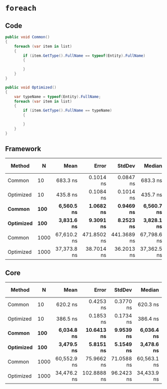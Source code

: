 # `foreach`

## Code
```csharp
public void Common()
{
    foreach (var item in list)
    {
        if (item.GetType().FullName == typeof(Entity).FullName)
        {

        }
    }
}

public void Optimized()
{
    var typeName = typeof(Entity).FullName;
    foreach (var item in list)
    {
        if (item.GetType().FullName == typeName)
        {

        }
    }
}
```

## Framework
|    Method |    N |        Mean |       Error |      StdDev |      Median | Gen 0 | Gen 1 | Gen 2 | Allocated |
|---------- |----- |------------:|------------:|------------:|------------:|------:|------:|------:|----------:|
|    Common |   10 |    683.3 ns |   0.1014 ns |   0.0847 ns |    683.3 ns |     - |     - |     - |         - |
| Optimized |   10 |    435.8 ns |   0.1084 ns |   0.1014 ns |    435.7 ns |     - |     - |     - |         - |
|    **Common** |  **100** |  **6,560.5 ns** |   **1.0682 ns** |   **0.9469 ns** |  **6,560.7 ns** |     **-** |     **-** |     **-** |         **-** |
| **Optimized** |  **100** |  **3,831.6 ns** |   **9.3091 ns** |   **8.2523 ns** |  **3,828.1 ns** |     **-** |     **-** |     **-** |         **-** |
|    Common | 1000 | 67,610.2 ns | 471.8502 ns | 441.3689 ns | 67,798.6 ns |     - |     - |     - |         - |
| Optimized | 1000 | 37,373.8 ns |  38.7014 ns |  36.2013 ns | 37,362.5 ns |     - |     - |     - |         - |

## Core
|    Method |    N |        Mean |       Error |     StdDev |      Median | Gen 0 | Gen 1 | Gen 2 | Allocated |
|---------- |----- |------------:|------------:|-----------:|------------:|------:|------:|------:|----------:|
|    Common |   10 |    620.2 ns |   0.4253 ns |  0.3770 ns |    620.3 ns |     - |     - |     - |         - |
| Optimized |   10 |    386.5 ns |   0.1853 ns |  0.1734 ns |    386.4 ns |     - |     - |     - |         - |
|    **Common** |  **100** |  **6,034.8 ns** |  **10.6413 ns** |  **9.9539 ns** |  **6,036.4 ns** |     **-** |     **-** |     **-** |         **-** |
| **Optimized** |  **100** |  **3,479.5 ns** |   **5.8151 ns** |  **5.1549 ns** |  **3,478.6 ns** |     **-** |     **-** |     **-** |         **-** |
|    Common | 1000 | 60,552.9 ns |  75.9662 ns | 71.0588 ns | 60,563.1 ns |     - |     - |     - |         - |
| Optimized | 1000 | 34,476.2 ns | 102.8888 ns | 96.2423 ns | 34,433.9 ns |     - |     - |     - |         - |
